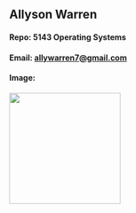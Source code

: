## Allyson Warren
#### Repo: 5143 Operating Systems
#### Email: allywarren7@gmail.com
#### Image:
<img src="https://i.imgur.com/xoRvMvY.png" width="200" />

